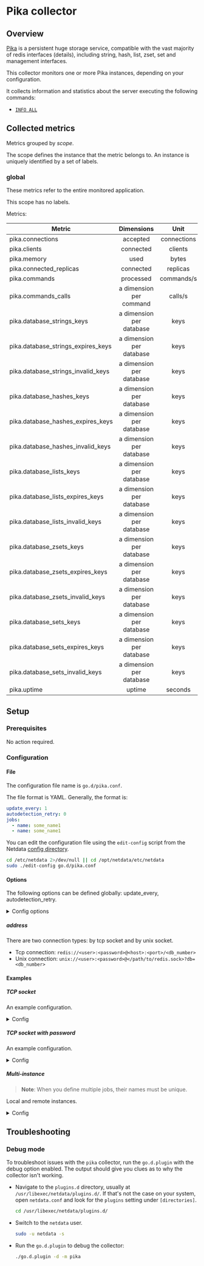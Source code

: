# Pika collector

## Overview

[Pika](https://github.com/Qihoo360/pika#introduction%E4%B8%AD%E6%96%87) is a persistent huge storage service,
compatible with the vast majority of redis interfaces (details), including string, hash, list, zset, set and management
interfaces.

This collector monitors one or more Pika instances, depending on your configuration.

It collects information and statistics about the server executing the following commands:

- [`INFO ALL`](https://github.com/Qihoo360/pika/wiki/pika-info%E4%BF%A1%E6%81%AF%E8%AF%B4%E6%98%8E)

## Collected metrics

Metrics grouped by *scope*.

The scope defines the instance that the metric belongs to. An instance is uniquely identified by a set of labels.

### global

These metrics refer to the entire monitored application.

This scope has no labels.

Metrics:

| Metric                             |        Dimensions        |    Unit     |
|------------------------------------|:------------------------:|:-----------:|
| pika.connections                   |         accepted         | connections |
| pika.clients                       |        connected         |   clients   |
| pika.memory                        |           used           |    bytes    |
| pika.connected_replicas            |        connected         |  replicas   |
| pika.commands                      |        processed         | commands/s  |
| pika.commands_calls                | a dimension per command  |   calls/s   |
| pika.database_strings_keys         | a dimension per database |    keys     |
| pika.database_strings_expires_keys | a dimension per database |    keys     |
| pika.database_strings_invalid_keys | a dimension per database |    keys     |
| pika.database_hashes_keys          | a dimension per database |    keys     |
| pika.database_hashes_expires_keys  | a dimension per database |    keys     |
| pika.database_hashes_invalid_keys  | a dimension per database |    keys     |
| pika.database_lists_keys           | a dimension per database |    keys     |
| pika.database_lists_expires_keys   | a dimension per database |    keys     |
| pika.database_lists_invalid_keys   | a dimension per database |    keys     |
| pika.database_zsets_keys           | a dimension per database |    keys     |
| pika.database_zsets_expires_keys   | a dimension per database |    keys     |
| pika.database_zsets_invalid_keys   | a dimension per database |    keys     |
| pika.database_sets_keys            | a dimension per database |    keys     |
| pika.database_sets_expires_keys    | a dimension per database |    keys     |
| pika.database_sets_invalid_keys    | a dimension per database |    keys     |
| pika.uptime                        |          uptime          |   seconds   |

## Setup

### Prerequisites

No action required.

### Configuration

#### File

The configuration file name is `go.d/pika.conf`.

The file format is YAML. Generally, the format is:

```yaml
update_every: 1
autodetection_retry: 0
jobs:
  - name: some_name1
  - name: some_name1
```

You can edit the configuration file using the `edit-config` script from the
Netdata [config directory](https://github.com/netdata/netdata/blob/master/docs/configure/nodes.md#the-netdata-config-directory).

```bash
cd /etc/netdata 2>/dev/null || cd /opt/netdata/etc/netdata
sudo ./edit-config go.d/pika.conf
```

#### Options

The following options can be defined globally: update_every, autodetection_retry.

<details>
<summary>Config options</summary>

|        Name         | Description                                                                                               |         Default         | Required |
|:-------------------:|-----------------------------------------------------------------------------------------------------------|:-----------------------:|:--------:|
|    update_every     | Data collection frequency.                                                                                |            5            |          |
| autodetection_retry | Re-check interval in seconds. Zero means not to schedule re-check.                                        |            0            |          |
|       address       | Pika server address.                                                                                      | redis://@localhost:9221 |   yes    |
|       timeout       | Dial (establishing new connections), read (socket reads) and write (socket writes) timeout in seconds.    |            1            |          |
|      username       | Username used for authentication.                                                                         |                         |          |
|      password       | Password used for authentication.                                                                         |                         |          |
|   tls_skip_verify   | Server certificate chain and hostname validation policy. Controls whether the client performs this check. |           no            |          |
|       tls_ca        | Certificate authority that client use when verifying server certificates.                                 |                         |          |
|      tls_cert       | Client tls certificate.                                                                                   |                         |          |
|       tls_key       | Client tls key.                                                                                           |                         |          |

</details>

##### address

There are two connection types: by tcp socket and by unix socket.

- Tcp connection: `redis://<user>:<password>@<host>:<port>/<db_number>`
- Unix connection: `unix://<user>:<password>@</path/to/redis.sock>?db=<db_number>`

#### Examples

##### TCP socket

An example configuration.
<details>
<summary>Config</summary>

```yaml
jobs:
  - name: local
    address: 'redis://@localhost:9221'
```

</details>

##### TCP socket with password

An example configuration.
<details>
<summary>Config</summary>

```yaml
jobs:
  - name: local
    address: 'redis://:password@127.0.0.1:9221'
```

</details>

##### Multi-instance

> **Note**: When you define multiple jobs, their names must be unique.

Local and remote instances.

<details>
<summary>Config</summary>

```yaml
jobs:
  - name: local
    address: 'redis://:password@127.0.0.1:9221'

  - name: remote
    address: 'redis://user:password@203.0.113.0:9221'
```

</details>

## Troubleshooting

### Debug mode

To troubleshoot issues with the `pika` collector, run the `go.d.plugin` with the debug option enabled. The output
should give you clues as to why the collector isn't working.

- Navigate to the `plugins.d` directory, usually at `/usr/libexec/netdata/plugins.d/`. If that's not the case on
  your system, open `netdata.conf` and look for the `plugins` setting under `[directories]`.

  ```bash
  cd /usr/libexec/netdata/plugins.d/
  ```

- Switch to the `netdata` user.

  ```bash
  sudo -u netdata -s
  ```

- Run the `go.d.plugin` to debug the collector:

  ```bash
  ./go.d.plugin -d -m pika
  ```
